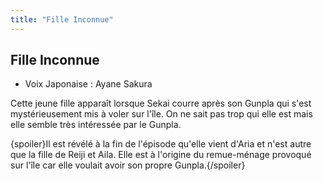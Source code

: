 ```yaml
---
title: "Fille Inconnue"
---
```


Fille Inconnue
--------------





* Voix Japonaise : Ayane Sakura


Cette jeune fille apparaît lorsque Sekai courre après son Gunpla qui s'est mystérieusement mis à voler sur l'île. On ne sait pas trop qui elle est mais elle semble très intéressée par le Gunpla.


{spoiler}Il est révélé à la fin de l'épisode qu'elle vient d'Aria et n'est autre que la fille de Reiji et Aila. Elle est à l'origine du remue-ménage provoqué sur l'île car elle voulait avoir son propre Gunpla.{/spoiler}

